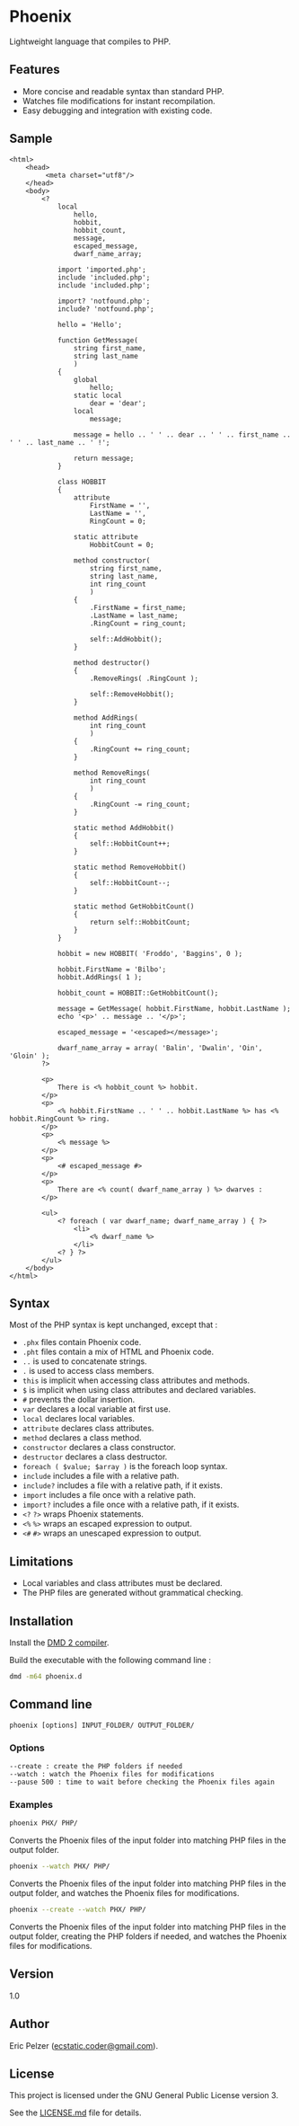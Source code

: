 # Phoenix

Lightweight language that compiles to PHP.

## Features

* More concise and readable syntax than standard PHP.
* Watches file modifications for instant recompilation.
* Easy debugging and integration with existing code.

## Sample

```twig
<html>
    <head>
         <meta charset="utf8"/>
    </head>
    <body>
        <?
            local
                hello,
                hobbit,
                hobbit_count,
                message,
                escaped_message,
                dwarf_name_array;
                
            import 'imported.php';
            include 'included.php';
            include 'included.php';
            
            import? 'notfound.php';
            include? 'notfound.php';

            hello = 'Hello';

            function GetMessage(
                string first_name,
                string last_name
                )
            {
                global
                    hello;
                static local
                    dear = 'dear';
                local
                    message;

                message = hello .. ' ' .. dear .. ' ' .. first_name .. ' ' .. last_name .. ' !';

                return message;
            }

            class HOBBIT
            {
                attribute
                    FirstName = '',
                    LastName = '',
                    RingCount = 0;

                static attribute
                    HobbitCount = 0;

                method constructor(
                    string first_name,
                    string last_name,
                    int ring_count
                    )
                {
                    .FirstName = first_name;
                    .LastName = last_name;
                    .RingCount = ring_count;

                    self::AddHobbit();
                }

                method destructor()
                {
                    .RemoveRings( .RingCount );

                    self::RemoveHobbit();
                }

                method AddRings(
                    int ring_count
                    )
                {
                    .RingCount += ring_count;
                }

                method RemoveRings(
                    int ring_count
                    )
                {
                    .RingCount -= ring_count;
                }

                static method AddHobbit()
                {
                    self::HobbitCount++;
                }

                static method RemoveHobbit()
                {
                    self::HobbitCount--;
                }

                static method GetHobbitCount()
                {
                    return self::HobbitCount;
                }
            }

            hobbit = new HOBBIT( 'Froddo', 'Baggins', 0 );

            hobbit.FirstName = 'Bilbo';
            hobbit.AddRings( 1 );

            hobbit_count = HOBBIT::GetHobbitCount();

            message = GetMessage( hobbit.FirstName, hobbit.LastName );
            echo '<p>' .. message .. '</p>';

            escaped_message = '<escaped></message>';

            dwarf_name_array = array( 'Balin', 'Dwalin', 'Oin', 'Gloin' );
        ?>

        <p>
            There is <% hobbit_count %> hobbit.
        </p>
        <p>
            <% hobbit.FirstName .. ' ' .. hobbit.LastName %> has <% hobbit.RingCount %> ring.
        </p>
        <p>
            <% message %>
        </p>
        <p>
            <# escaped_message #>
        </p>
        <p>
            There are <% count( dwarf_name_array ) %> dwarves :
        </p>

        <ul>
            <? foreach ( var dwarf_name; dwarf_name_array ) { ?>
                <li>
                    <% dwarf_name %>
                </li>
            <? } ?>
        </ul>
    </body>
</html>
```

## Syntax


Most of the PHP syntax is kept unchanged, except that :
* `.phx` files contain Phoenix code.
* `.pht` files contain a mix of HTML and Phoenix code.
* `..` is used to concatenate strings.
* `.` is used to access class members.
* `this` is implicit when accessing class attributes and methods.
* `$` is implicit when using class attributes and declared variables.
* `#` prevents the dollar insertion.
* `var` declares a local variable at first use.
* `local` declares local variables.
* `attribute` declares class attributes.
* `method` declares a class method.
* `constructor` declares a class constructor.
* `destructor` declares a class destructor.
* `foreach ( $value; $array )` is the foreach loop syntax. 
* `include` includes a file with a relative path.
* `include?` includes a file with a relative path, if it exists.
* `import` includes a file once with a relative path.
* `import?` includes a file once with a relative path, if it exists.
* `<?` `?>` wraps Phoenix statements.
* `<%` `%>` wraps an escaped expression to output.
* `<#` `#>` wraps an unescaped expression to output.

## Limitations

* Local variables and class attributes must be declared.
* The PHP files are generated without grammatical checking.

## Installation

Install the [DMD 2 compiler](https://dlang.org/download.html).

Build the executable with the following command line :

```bash
dmd -m64 phoenix.d
```

## Command line

``` 
phoenix [options] INPUT_FOLDER/ OUTPUT_FOLDER/
```

### Options

``` 
--create : create the PHP folders if needed
--watch : watch the Phoenix files for modifications
--pause 500 : time to wait before checking the Phoenix files again
``` 

### Examples

```bash
phoenix PHX/ PHP/
```

Converts the Phoenix files of the input folder into matching PHP files in the output folder.

```bash
phoenix --watch PHX/ PHP/
```

Converts the Phoenix files of the input folder into matching PHP files in the output folder, and watches the Phoenix files for modifications.

```bash
phoenix --create --watch PHX/ PHP/
```

Converts the Phoenix files of the input folder into matching PHP files in the output folder, creating the PHP folders if needed, and watches the Phoenix files for modifications.

## Version

1.0

## Author

Eric Pelzer (ecstatic.coder@gmail.com).

## License

This project is licensed under the GNU General Public License version 3.

See the [LICENSE.md](LICENSE.md) file for details.
